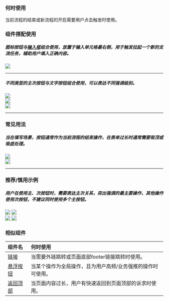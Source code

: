 

### 何时使用

当前流程的结束或新流程的开启需要用户点击触发时使用。

### 组件搭配使用

##### 图标按钮与[输入框](./input)组合使用，放置于输入单元格最右侧，用于触发拉起一个新的支流任务，辅助用户填入正确内容。

<div class="legend">
  <div class="item">
    <img src="https://oteam-tdesign-1258344706.cos.ap-guangzhou.myqcloud.com/site/design/mobile-guide/Button1.png" />
    <em></em>
  </div>
</div>

<hr />

##### 不同类型的主次按钮与文字按钮组合使用，可以表达不同强调级别。

<div class="legend">
  <div class="item">
    <img src="https://oteam-tdesign-1258344706.cos.ap-guangzhou.myqcloud.com/site/design/mobile-guide/Button2-1.png" />
    <em></em>
  </div>
  
  <div class="item">
    <img src="https://oteam-tdesign-1258344706.cos.ap-guangzhou.myqcloud.com/site/design/mobile-guide/Button2-2.png" />
    <em></em>
  </div>
</div>
<div class="legend">
  <div class="item">
    <img src="https://oteam-tdesign-1258344706.cos.ap-guangzhou.myqcloud.com/site/design/mobile-guide/Button2-3.png" />
    <em></em>
  </div>
</div>


<hr />

### 常见用法

##### 当在填写场景，按钮通常作为当前流程的结束操作，在表单过长时通常需要吸顶或吸底处理。
<div class="legend">
  <div class="item">
    <img src="https://oteam-tdesign-1258344706.cos.ap-guangzhou.myqcloud.com/site/design/mobile-guide/Button3-1.png" />
    <em></em>
  </div>
  <div class="item">
    <img src="https://oteam-tdesign-1258344706.cos.ap-guangzhou.myqcloud.com/site/design/mobile-guide/Button3-2.png" />
    <em></em>
  </div>
</div>

<hr />

### 推荐/慎用示例

##### 用户在使用主、次按钮时，需要表达主次关系，突出强调的最主要操作，其他操作使用次按钮，不建议同时使用多个主按钮。

<div class="legend">
  <div class="item">
    <img src="https://oteam-tdesign-1258344706.cos.ap-guangzhou.myqcloud.com/site/design/mobile-guide/Button4-1.png" />
    <img class="tag" src="https://oteam-tdesign-1258344706.cos.ap-guangzhou.myqcloud.com/site/doc/good.png" />
  </div>

  <div class="item">
    <img src="https://oteam-tdesign-1258344706.cos.ap-guangzhou.myqcloud.com/site/design/mobile-guide/Button4-2.png" />
    <img class="tag" src="https://oteam-tdesign-1258344706.cos.ap-guangzhou.myqcloud.com/site/doc/bad.png" />
  </div>
</div>




### 相似组件

| 组件名 | 何时使用                             |
| :----- | :----------------------------------- |
| [链接](./link) | 当需要外链跳转或页面底部footer链接跳转时使用。 |
| [悬浮按钮](./fab) | 当某个操作为全局操作，且为用户高频/业务强推的操作时可使用。 |
| [返回顶部](./backtop) | 当页面内容过长，用户有快速返回到页面顶部的诉求时使用。 |
